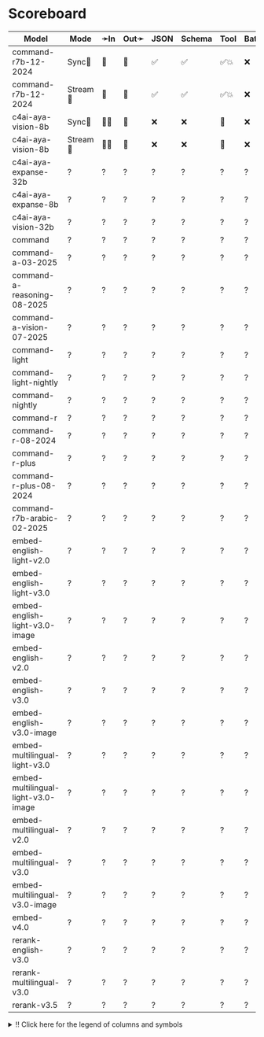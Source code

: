 # Scoreboard

| Model                               | Mode    | ➛In   | Out➛   | JSON | Schema | Tool | Batch | File | Cite | Text | Probs | Limits | Usage | Finish |
| ----------------------------------- | ------- | ----- | ------ | ---- | ------ | ---- | ----- | ---- | ---- | ---- | ----- | ------ | ----- | ------ |
| command-r7b-12-2024                 | Sync🧠   | 💬    | 💬     | ✅   | ✅     | ✅💥 | ❌    | ❌   | ✅   | 🌱📏🛑 | ✅    | ❌     | ✅    | ✅     |
| command-r7b-12-2024                 | Stream🧠 | 💬    | 💬     | ✅   | ✅     | ✅💥 | ❌    | ❌   | ✅   | 🌱📏🛑 | ✅    | ❌     | ✅    | ✅     |
| c4ai-aya-vision-8b                  | Sync🧠   | 💬📸  | 💬     | ❌   | ❌     | 💨   | ❌    | ❌   | ✅   | 🌱📏🛑 | ✅    | ❌     | ✅    | ✅     |
| c4ai-aya-vision-8b                  | Stream🧠 | 💬📸  | 💬     | ❌   | ❌     | 💨   | ❌    | ❌   | ✅   | 🌱📏🛑 | ✅    | ❌     | ✅    | ✅     |
| c4ai-aya-expanse-32b                | ?       | ?     | ?      | ?    | ?      | ?    | ?     | ?    | ?    | ?    | ?     | ?      | ?     | ?      |
| c4ai-aya-expanse-8b                 | ?       | ?     | ?      | ?    | ?      | ?    | ?     | ?    | ?    | ?    | ?     | ?      | ?     | ?      |
| c4ai-aya-vision-32b                 | ?       | ?     | ?      | ?    | ?      | ?    | ?     | ?    | ?    | ?    | ?     | ?      | ?     | ?      |
| command                             | ?       | ?     | ?      | ?    | ?      | ?    | ?     | ?    | ?    | ?    | ?     | ?      | ?     | ?      |
| command-a-03-2025                   | ?       | ?     | ?      | ?    | ?      | ?    | ?     | ?    | ?    | ?    | ?     | ?      | ?     | ?      |
| command-a-reasoning-08-2025         | ?       | ?     | ?      | ?    | ?      | ?    | ?     | ?    | ?    | ?    | ?     | ?      | ?     | ?      |
| command-a-vision-07-2025            | ?       | ?     | ?      | ?    | ?      | ?    | ?     | ?    | ?    | ?    | ?     | ?      | ?     | ?      |
| command-light                       | ?       | ?     | ?      | ?    | ?      | ?    | ?     | ?    | ?    | ?    | ?     | ?      | ?     | ?      |
| command-light-nightly               | ?       | ?     | ?      | ?    | ?      | ?    | ?     | ?    | ?    | ?    | ?     | ?      | ?     | ?      |
| command-nightly                     | ?       | ?     | ?      | ?    | ?      | ?    | ?     | ?    | ?    | ?    | ?     | ?      | ?     | ?      |
| command-r                           | ?       | ?     | ?      | ?    | ?      | ?    | ?     | ?    | ?    | ?    | ?     | ?      | ?     | ?      |
| command-r-08-2024                   | ?       | ?     | ?      | ?    | ?      | ?    | ?     | ?    | ?    | ?    | ?     | ?      | ?     | ?      |
| command-r-plus                      | ?       | ?     | ?      | ?    | ?      | ?    | ?     | ?    | ?    | ?    | ?     | ?      | ?     | ?      |
| command-r-plus-08-2024              | ?       | ?     | ?      | ?    | ?      | ?    | ?     | ?    | ?    | ?    | ?     | ?      | ?     | ?      |
| command-r7b-arabic-02-2025          | ?       | ?     | ?      | ?    | ?      | ?    | ?     | ?    | ?    | ?    | ?     | ?      | ?     | ?      |
| embed-english-light-v2.0            | ?       | ?     | ?      | ?    | ?      | ?    | ?     | ?    | ?    | ?    | ?     | ?      | ?     | ?      |
| embed-english-light-v3.0            | ?       | ?     | ?      | ?    | ?      | ?    | ?     | ?    | ?    | ?    | ?     | ?      | ?     | ?      |
| embed-english-light-v3.0-image      | ?       | ?     | ?      | ?    | ?      | ?    | ?     | ?    | ?    | ?    | ?     | ?      | ?     | ?      |
| embed-english-v2.0                  | ?       | ?     | ?      | ?    | ?      | ?    | ?     | ?    | ?    | ?    | ?     | ?      | ?     | ?      |
| embed-english-v3.0                  | ?       | ?     | ?      | ?    | ?      | ?    | ?     | ?    | ?    | ?    | ?     | ?      | ?     | ?      |
| embed-english-v3.0-image            | ?       | ?     | ?      | ?    | ?      | ?    | ?     | ?    | ?    | ?    | ?     | ?      | ?     | ?      |
| embed-multilingual-light-v3.0       | ?       | ?     | ?      | ?    | ?      | ?    | ?     | ?    | ?    | ?    | ?     | ?      | ?     | ?      |
| embed-multilingual-light-v3.0-image | ?       | ?     | ?      | ?    | ?      | ?    | ?     | ?    | ?    | ?    | ?     | ?      | ?     | ?      |
| embed-multilingual-v2.0             | ?       | ?     | ?      | ?    | ?      | ?    | ?     | ?    | ?    | ?    | ?     | ?      | ?     | ?      |
| embed-multilingual-v3.0             | ?       | ?     | ?      | ?    | ?      | ?    | ?     | ?    | ?    | ?    | ?     | ?      | ?     | ?      |
| embed-multilingual-v3.0-image       | ?       | ?     | ?      | ?    | ?      | ?    | ?     | ?    | ?    | ?    | ?     | ?      | ?     | ?      |
| embed-v4.0                          | ?       | ?     | ?      | ?    | ?      | ?    | ?     | ?    | ?    | ?    | ?     | ?      | ?     | ?      |
| rerank-english-v3.0                 | ?       | ?     | ?      | ?    | ?      | ?    | ?     | ?    | ?    | ?    | ?     | ?      | ?     | ?      |
| rerank-multilingual-v3.0            | ?       | ?     | ?      | ?    | ?      | ?    | ?     | ?    | ?    | ?    | ?     | ?      | ?     | ?      |
| rerank-v3.5                         | ?       | ?     | ?      | ?    | ?      | ?    | ?     | ?    | ?    | ?    | ?     | ?      | ?     | ?      |
<details>
<summary>‼️ Click here for the legend of columns and symbols</summary>

- 🏠: Runs locally.
- Sync:   Runs synchronously, the reply is only returned once completely generated
- Stream: Streams the reply as it is generated. Occasionally less features are supported in this mode
- 🧠: Has chain-of-thought thinking process
    - Both redacted (Anthropic, Gemini, OpenAI) and explicit (Deepseek R1, Qwen3, etc)
    - Many models can be used in both mode. In this case they will have two rows, one with thinking and one
      without. It is frequent that certain functionalities are limited in thinking mode, like tool calling.
- ✅: Implemented and works great
- ❌: Not supported by genai. The provider may support it, but genai does not (yet). Please send a PR to add
  it!
- 💬: Text
- 📄: PDF: process a PDF as input, possibly with OCR
- 📸: Image: process an image as input; most providers support PNG, JPG, WEBP and non-animated GIF, or generate images
- 🎤: Audio: process an audio file (e.g. MP3, WAV, Flac, Opus) as input, or generate audio
- 🎥: Video: process a video (e.g. MP4) as input, or generate a video (e.g. Veo 3)
- 💨: Feature is flaky (Tool calling) or inconsistent (Usage is not always reported)
- 🧐: Tool calling is **not** biased towards the first value in an enum. If the provider doesn't have this, be
  mindful of the order of the values!
- 🌐: Country where the company is located
- JSON and Schema: ability to output JSON in free form, or with a forced schema specified as a Go struct
- Tool: Tool calling, using [genai.ToolDef](https://pkg.go.dev/github.com/maruel/genai#ToolDef)
- Batch: Process asynchronously batches during off peak hours at a discounts
- Text: Text features
    - '🌱': Seed option for deterministic output
    - '📏': MaxTokens option to cap the amount of returned tokens
    - '🛑': Stop sequence to stop generation when a token is generated
- File: Upload and store large files via a separate API
- Cite: Citation generation from a provided document, specially useful for RAG
- Probs: Return logprobs to analyse each token probabilities
- Limits: Returns the rate limits, including the remaining quota
</details>

